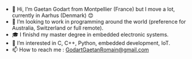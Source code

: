 - 👋 Hi, I’m Gaetan Godart from Montpellier (France) but I move a lot, currently in Aarhus (Denmark) 😊
- 👀 I’m looking to work in programming around the world (preference for Australia, Switzerland or full remote).
- 🎓 I finishd my master degree in embedded electronic systems.
- 💞️ I’m interested in C, C++, Python, embedded development, IoT.
- 📫 How to reach me : GodartGaetanRomain@gmail.com

<!---
GaetanGodart/GaetanGodart is a ✨ special ✨ repository because its `README.md` (this file) appears on your GitHub profile.
You can click the Preview link to take a look at your changes.
--->
